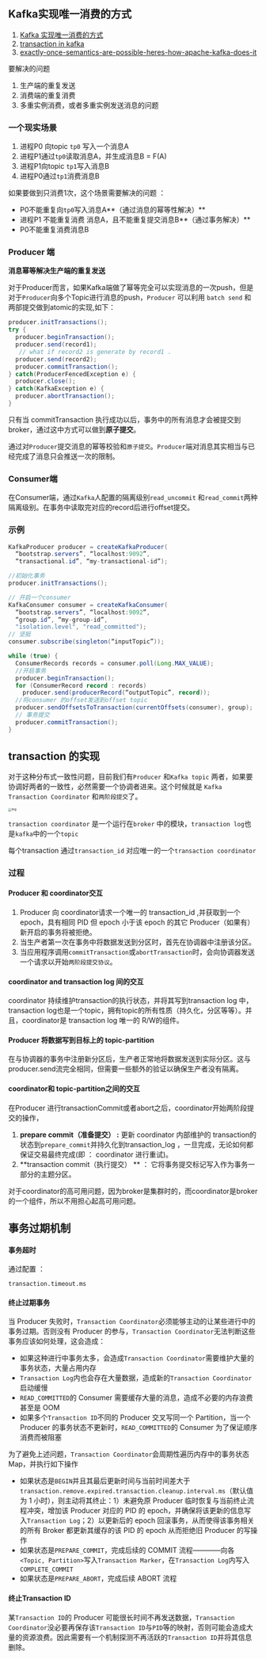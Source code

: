 ## Kafka实现唯一消费的方式

1. [Kafka 实现唯一消费的方式](https://www.infoq.cn/article/kafka-analysis-part-8)
2. [transaction in kafka](https://www.confluent.io/blog/transactions-apache-kafka/)
3. [exactly-once-semantics-are-possible-heres-how-apache-kafka-does-it](https://www.confluent.io/blog/exactly-once-semantics-are-possible-heres-how-apache-kafka-does-it/) 

要解决的问题

1. 生产端的重复发送
2. 消费端的重复消费
3. 多重实例消费，或者多重实例发送消息的问题

### 一个现实场景

1. 进程P0 向topic `tp0` 写入一个消息A
2. 进程P1通过`tp0`读取消息A，并生成消息B = F(A)
3. 进程P1向topic `tp1`写入消息B
4. 进程P0通过`tp1`消费消息B

如果要做到只消费1次，这个场景需要解决的问题 ：

+ P0不能重复向`tp0`写入消息A**（通过消息的幂等性解决）**
+ 进程P1 不能重复消费 消息A，且不能重复提交消息B**（通过事务解决）**
+ P0不能重复消费消息B 

### Producer 端

**消息幂等解决生产端的重复发送**

对于Producer而言，如果Kafka端做了幂等完全可以实现消息的一次push，但是对于`Producer`向多个Topic进行消息的push，`Producer` 可以利用 `batch send` 和两部提交做到atomic的实现,如下：

```java
producer.initTransactions();
try {
  producer.beginTransaction();
  producer.send(record1);
   // what if record2 is generate by record1 .
  producer.send(record2);
  producer.commitTransaction();
} catch(ProducerFencedException e) {
  producer.close();
} catch(KafkaException e) {
  producer.abortTransaction();
}
```

只有当 commitTransaction 执行成功以后，事务中的所有消息才会被提交到broker，通过这中方式可以做到**原子提交**。

通过对`Producer`提交消息的幂等校验和`原子提交`。`Producer`端对消息其实相当与已经完成了消息只会推送一次的限制。

### Consumer端

在Consumer端，通过`Kafka`人配置的隔离级别`read_uncommit` 和`read_commit`两种隔离级别。在事务中读取完对应的record后进行offset提交。

### 示例

```java
KafkaProducer producer = createKafkaProducer(
  “bootstrap.servers”, “localhost:9092”,
  “transactional.id”, “my-transactional-id”);

//初始化事务
producer.initTransactions();

// 开启一个consumer
KafkaConsumer consumer = createKafkaConsumer(
  “bootstrap.servers”, “localhost:9092”,
  “group.id”, “my-group-id”,
  "isolation.level", "read_committed");
// 坚挺
consumer.subscribe(singleton(“inputTopic”));

while (true) {
  ConsumerRecords records = consumer.poll(Long.MAX_VALUE);
  //开启事务
  producer.beginTransaction();
  for (ConsumerRecord record : records)
    producer.send(producerRecord(“outputTopic”, record));
  //将consumer 的offset发送到offset topic  
  producer.sendOffsetsToTransaction(currentOffsets(consumer), group);  
  // 事务提交
  producer.commitTransaction();
}
```

## transaction 的实现

对于这种分布式一致性问题，目前我们有`Producer` 和`Kafka topic` 两者，如果要协调好两者的一致性，必然需要一个协调者进来。这个时候就是 `Kafka  Transaction Coordinator` 和`两阶段提交`了。

<img src="https://www.confluent.io/wp-content/uploads/transactions-1-1024x693.png" alt="img" style="zoom: 40%;" />

`transaction coordinator` 是一个运行在`broker` 中的模块，`transaction log`也是`kafka`中的一个`topic`

每个transaction 通过`transaction_id` 对应唯一的一个`transaction coordinator`

### 过程

####  Producer 和 coordinator交互

1. Producer 向 coordinator请求一个唯一的 transaction_id ,并获取到一个epoch，具有相同 PID 但 epoch 小于该 epoch 的其它 Producer（如果有）新开启的事务将被拒绝。
2. 当生产者第一次在事务中将数据发送到分区时，首先在协调器中注册该分区。
3. 当应用程序调用`commitTransaction`或`abortTransaction`时，会向协调器发送一个请求以开始`两阶段提交协议`。

####  coordinator and transaction log 间的交互

coordinator 持续维护transaction的执行状态，并将其写到transaction log 中，transaction log也是一个topic，拥有topic的所有性质（持久化，分区等等）。并且，coordinator是 transaction log 唯一的 R/W的组件。

#### Producer 将数据写到目标上的 topic-partition

在与协调器的事务中注册新分区后，生产者正常地将数据发送到实际分区。这与producer.send流完全相同，但需要一些额外的验证以确保生产者没有隔离。

#### coordinator和 topic-partition之间的交互

在Producer 进行transactionCommit或者abort之后，coordinator开始两阶段提交的操作，

1. **prepare commit（准备提交） :** 更新 coordinator 内部维护的 transaction的状态到`prepare_commit`并持久化到transaction_log ，一旦完成，无论如何都保证交易最终完成(即 ： coordinator 进行重试)。
2. **transaction commit（执行提交） ** ： 它将事务提交标记写入作为事务一部分的主题分区。

对于coordinator的高可用问题，因为broker是集群时的，而coordinator是broker的一个组件，所以不用担心起高可用问题。

## 事务过期机制

#### 事务超时

通过配置 ：

```
transaction.timeout.ms
```

#### 终止过期事务

当 Producer 失败时，`Transaction Coordinator`必须能够主动的让某些进行中的事务过期。否则没有 Producer 的参与，`Transaction Coordinator`无法判断这些事务应该如何处理，这会造成：

- 如果这种进行中事务太多，会造成`Transaction Coordinator`需要维护大量的事务状态，大量占用内存
- `Transaction Log`内也会存在大量数据，造成新的`Transaction Coordinator`启动缓慢
- `READ_COMMITTED`的 Consumer 需要缓存大量的消息，造成不必要的内存浪费甚至是 OOM
- 如果多个`Transaction ID`不同的 Producer 交叉写同一个 Partition，当一个 Producer 的事务状态不更新时，`READ_COMMITTED`的 Consumer 为了保证顺序消费而被阻塞

为了避免上述问题，`Transaction Coordinator`会周期性遍历内存中的事务状态 Map，并执行如下操作

- 如果状态是`BEGIN`并且其最后更新时间与当前时间差大于`transaction.remove.expired.transaction.cleanup.interval.ms`（默认值为 1 小时），则主动将其终止：1）未避免原 Producer 临时恢复与当前终止流程冲突，增加该 Producer 对应的 PID 的 epoch，并确保将该更新的信息写入`Transaction Log`；2）以更新后的 epoch 回滚事务，从而使得该事务相关的所有 Broker 都更新其缓存的该 PID 的 epoch 从而拒绝旧 Producer 的写操作
- 如果状态是`PREPARE_COMMIT`，完成后续的 COMMIT 流程————向各`<Topic, Partition>`写入`Transaction Marker`，在`Transaction Log`内写入`COMPLETE_COMMIT`
- 如果状态是`PREPARE_ABORT`，完成后续 ABORT 流程

#### 终止Transaction ID

某`Transaction ID`的 Producer 可能很长时间不再发送数据，`Transaction Coordinator`没必要再保存该`Transaction ID`与`PID`等的映射，否则可能会造成大量的资源浪费。因此需要有一个机制探测不再活跃的`Transaction ID`并将其信息删除。